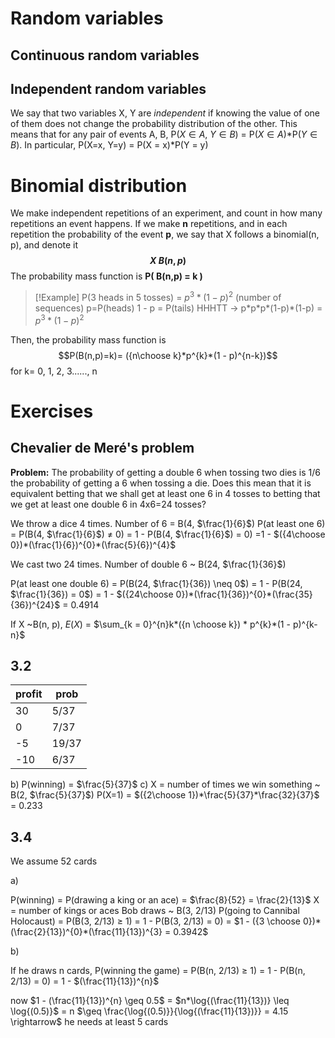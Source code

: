 
# Random variables
## Continuous random variables
## Independent random variables

We say that two variables X, Y are *independent* if knowing the value of one of them does not change the probability distribution of the other. This means that for any pair of events A, B, P($X \in A$, $Y \in B$) = P($X \in A$)\*P($Y \in B$). In particular, P(X=x, Y=y) = P(X = x)\*P(Y = y)

# Binomial distribution

We make independent repetitions of an experiment, and count in how many repetitions an event happens.
If we make **n** repetitions, and in each repetition the probability of the event **p**, we say that X follows a binomial(n, p), and denote it **$$X ~ B(n,p)$$**
The probability mass function is **P( B(n,p) = k )**

>[!Example]
>P(3 heads in 5 tosses) = $p^{3}*(1-p)^{2}$ (number of sequences)
>p=P(heads)
>1 - p = P(tails)
>HHHTT $\rightarrow$ p\*p\*p\*(1-p)\*(1-p) = $p^{3}*(1-p)^{2}$

Then, the probability mass function is $$P(B(n,p)=k)= ({n\choose k}*p^{k}*(1 - p)^{n-k})$$
for k= 0, 1, 2, 3......, n












# Exercises

## Chevalier de Meré's problem

**Problem:** The probability of getting a double 6 when tossing two dies is 1/6 the probability of getting a 6 when tossing a die. Does this mean that it is equivalent betting that we shall get at least one 6 in 4 tosses to betting that we get at least one double 6 in 4x6=24 tosses?

We throw a dice 4 times. Number of 6 = B(4, $\frac{1}{6}$)
P(at least one 6) = P(B(4, $\frac{1}{6}$) $\neq$ 0) = 1 - P(B(4, $\frac{1}{6}$) = 0) =1 - $({4\choose 0})*(\frac{1}{6})^{0}*(\frac{5}{6})^{4}$ 

We cast two 24 times. Number of double 6 ~ B(24, $\frac{1}{36}$)

P(at least one double 6) = P(B(24, $\frac{1}{36}) \neq 0$) = 1 - P(B(24, $\frac{1}{36}) = 0$) =  1 - $({24\choose 0})*(\frac{1}{36})^{0}*(\frac{35}{36})^{24}$ = 0.4914

If X ~B(n, p), $E(X)$ = $\sum_{k = 0}^{n}k*({n \choose k}) * p^{k}*(1 - p)^{k-n}$

## 3.2
| profit | prob  |
| ------ | ----- |
| 30     | 5/37  |
| 0      | 7/37  |
| -5     | 19/37 |
| -10    | 6/37  |
b) P(winning) = $\frac{5}{37}$
c) X = number of times we win something ~ B(2, $\frac{5}{37}$)
P(X=1) = $({2\choose 1})*\frac{5}{37}*\frac{32}{37}$ = 0.233

## 3.4

We assume 52 cards

a)

P(winning) = P(drawing a king or an ace) = $\frac{8}{52} = \frac{2}{13}$
X = number of kings or aces Bob draws ~ B(3, 2/13)
P(going to Cannibal Holocaust)  = P(B(3, 2/13) $\geq$ 1) =  1 - P(B(3, 2/13) = 0) = $1 - ({3 \choose 0})*(\frac{2}{13})^{0}*(\frac{11}{13})^{3} = 0.3942$

b) 

If he draws n cards, P(winning the game) =
P(B(n, 2/13) $\geq$ 1) =  1 - P(B(n, 2/13) = 0) = 1 - $(\frac{11}{13})^{n}$

now $1 - (\frac{11}{13})^{n} \geq 0.5$ = $n*\log{(\frac{11}{13})} \leq \log{(0.5)}$ = n $\geq \frac{\log{(0.5)}}{\log{(\frac{11}{13})}} = 4.15 \rightarrow$ he needs at least 5 cards 

